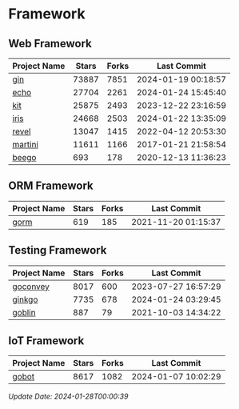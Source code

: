 # Framework

## Web Framework
| Project Name | Stars | Forks | Last Commit |
| ------------ | ----- | ----- | ----------- |
| [gin](https://github.com/gin-gonic/gin) | 73887 | 7851 | 2024-01-19 00:18:57 |
| [echo](https://github.com/labstack/echo) | 27704 | 2261 | 2024-01-24 15:45:40 |
| [kit](https://github.com/go-kit/kit) | 25875 | 2493 | 2023-12-22 23:16:59 |
| [iris](https://github.com/kataras/iris) | 24668 | 2503 | 2024-01-22 13:35:09 |
| [revel](https://github.com/revel/revel) | 13047 | 1415 | 2022-04-12 20:53:30 |
| [martini](https://github.com/go-martini/martini) | 11611 | 1166 | 2017-01-21 21:58:54 |
| [beego](https://github.com/astaxie/beego) | 693 | 178 | 2020-12-13 11:36:23 |

## ORM Framework
| Project Name | Stars | Forks | Last Commit |
| ------------ | ----- | ----- | ----------- |
| [gorm](https://github.com/jinzhu/gorm) | 619 | 185 | 2021-11-20 01:15:37 |

## Testing Framework
| Project Name | Stars | Forks | Last Commit |
| ------------ | ----- | ----- | ----------- |
| [goconvey](https://github.com/smartystreets/goconvey) | 8017 | 600 | 2023-07-27 16:57:29 |
| [ginkgo](https://github.com/onsi/ginkgo) | 7735 | 678 | 2024-01-24 03:29:45 |
| [goblin](https://github.com/franela/goblin) | 887 | 79 | 2021-10-03 14:34:22 |

## IoT Framework
| Project Name | Stars | Forks | Last Commit |
| ------------ | ----- | ----- | ----------- |
| [gobot](https://github.com/hybridgroup/gobot) | 8617 | 1082 | 2024-01-07 10:02:29 |

*Update Date: 2024-01-28T00:00:39*